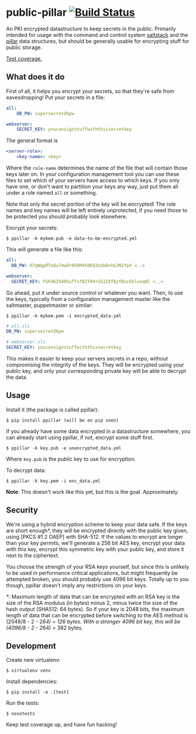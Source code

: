 public-pillar [![Build Status](https://travis-ci.org/thusoy/public-pillar.svg)](https://travis-ci.org/thusoy/public-pillar)
=============

An PKI encrypted datastructure to keep secrets in the public. Primarily intended for usage with the command and control system [saltstack] and the [pillar] data structures, but should be generally usable for encrypting stuff for public storage.

[Test coverage.](http://thusoy.github.io/public-pillar/)


What does it do
---------------

First of all, it helps you encrypt your secrets, so that they're safe from eavesdropping! Put your
secrets in a file:

```yaml
all:
    DB_PW: supersecretdbpw

webserver:
    SECRET_KEY: youcansignstuffwiththissecretkey
```

The general format is

```yaml
<server-role>:
    <key-name>: <key>
```

Where the `role-name` determines the name of the file that will contain those keys later on. In
your configuration management tool you can use these files to set which of your servers have access
to which keys. If you only have one, or don't want to partition your keys any way, just put them
all under a role named `all` or something.

Note that only the secret portion of the key will be encrypted! The role names and key names will
be left entirely unprotected, if you need those to be protected you should probably look elsewhere.

Encrypt your secrets:

    $ ppillar -k mykem.pub -e data-to-be-encrypted.yml

This will generate a file like this:

```yaml
all:
  DB_PW: H7gWqpRToOu74wOrRhDMXh0KQ3sbbOnhG3N2YpX <..>

webserver:
  SECRET_KEY: FGFH6ZXd0SuTTsfBZfH9+S52ZXfByYDocGhlseqNl <..>
```

Go ahead, put it under source control or whatever you want. Then, to use the keys, typically from
a configuration management master like the saltmaster, puppetmaster or similar:

    $ ppillar -k mykem.pem -i encrypted_data.yml

```yaml
# all.sls
DB_PW: supersecretdbpw
```

```yaml
# webserver.sls
SECRET_KEY: youcansignstuffwiththissecretkey
```

This makes it easier to keep your servers secrets in a repo, without compromising the integrity
of the keys. They will be encrypted using your public key, and only your corresponding private
key will be able to decrypt the data.


Usage
-----

Install it (the package is called ppillar):

    $ pip install ppillar (will be on pip soon)

If you already have some data encrypted in a datastructure somewhere, you can already start using
ppillar, if not, encrypt some stuff first.

    $ ppillar -k key.pub -e unencrypted_data.yml

Where `key.pub` is the public key to use for encryption.

To decrypt data:
    
    $ ppillar -k key.pem -i enc_data.yml

**Note**: This doesn't work like this yet, but this is the goal. Approximately.


Security
--------

We're using a hybrid encryption scheme to keep your data safe. If the keys are short enough*, they
will be encrypted directly with the public key given, using [PKCS #1.2 OAEP] with SHA-512. If the
values to encrypt are longer than your key permits, we'll generate a 256 bit AES key, encrypt your
data with this key, encrypt this symmetric key with your public key, and store it next to the
ciphertext.

You choose the strength of your RSA keys yourself, but since this is unlikely to be used in
performance critical applications, but might frequently be attempted broken, you should probably
use 4096 bit keys. Totally up to you though, ppillar doesn't imply any restrictions on your keys.

_*_: Maximum length of data that can be encrypted with an RSA key is the size of the RSA modulus
(in bytes) minus 2, minus twice the size of the hash output (SHA512: 64 bytes). So if your key is
2048 bits, the maximum length of data that can be encrypted before switching to the AES method
is (2048/8 - 2 - 2*64) = 126 bytes. With a stronger 4096 bit key, this will be (4096/8 - 2 - 2*64)
= 382 bytes.


Development
-----------

Create new virtualenv:

    $ virtualenv venv

Install dependencies:

    $ pip install -e .[test]

Run the tests:

    $ nosetests

Keep test coverage up, and have fun hacking!

[saltstack]: http://docs.saltstack.com/en/latest/
[pillar]: http://docs.saltstack.com/topics/tutorials/pillar.html
